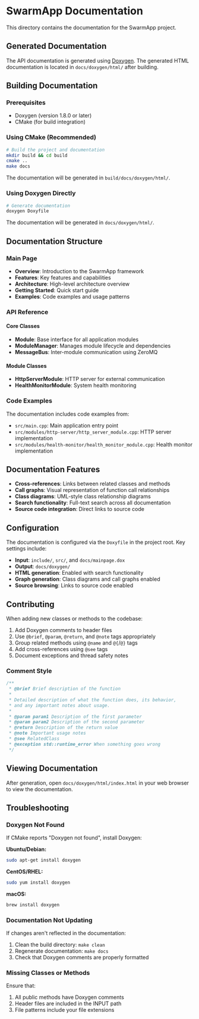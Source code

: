 # SwarmApp Documentation

This directory contains the documentation for the SwarmApp project.

## Generated Documentation

The API documentation is generated using [Doxygen](https://www.doxygen.nl/). The generated HTML documentation is located in `docs/doxygen/html/` after building.

## Building Documentation

### Prerequisites

- Doxygen (version 1.8.0 or later)
- CMake (for build integration)

### Using CMake (Recommended)

```bash
# Build the project and documentation
mkdir build && cd build
cmake ..
make docs
```

The documentation will be generated in `build/docs/doxygen/html/`.

### Using Doxygen Directly

```bash
# Generate documentation
doxygen Doxyfile
```

The documentation will be generated in `docs/doxygen/html/`.

## Documentation Structure

### Main Page
- **Overview**: Introduction to the SwarmApp framework
- **Features**: Key features and capabilities
- **Architecture**: High-level architecture overview
- **Getting Started**: Quick start guide
- **Examples**: Code examples and usage patterns

### API Reference

#### Core Classes
- **Module**: Base interface for all application modules
- **ModuleManager**: Manages module lifecycle and dependencies
- **MessageBus**: Inter-module communication using ZeroMQ

#### Module Classes
- **HttpServerModule**: HTTP server for external communication
- **HealthMonitorModule**: System health monitoring

### Code Examples

The documentation includes code examples from:
- `src/main.cpp`: Main application entry point
- `src/modules/http-server/http_server_module.cpp`: HTTP server implementation
- `src/modules/health-monitor/health_monitor_module.cpp`: Health monitor implementation

## Documentation Features

- **Cross-references**: Links between related classes and methods
- **Call graphs**: Visual representation of function call relationships
- **Class diagrams**: UML-style class relationship diagrams
- **Search functionality**: Full-text search across all documentation
- **Source code integration**: Direct links to source code

## Configuration

The documentation is configured via the `Doxyfile` in the project root. Key settings include:

- **Input**: `include/`, `src/`, and `docs/mainpage.dox`
- **Output**: `docs/doxygen/`
- **HTML generation**: Enabled with search functionality
- **Graph generation**: Class diagrams and call graphs enabled
- **Source browsing**: Links to source code enabled

## Contributing

When adding new classes or methods to the codebase:

1. Add Doxygen comments to header files
2. Use `@brief`, `@param`, `@return`, and `@note` tags appropriately
3. Group related methods using `@name` and `@{`/`@}` tags
4. Add cross-references using `@see` tags
5. Document exceptions and thread safety notes

### Comment Style

```cpp
/**
 * @brief Brief description of the function
 * 
 * Detailed description of what the function does, its behavior,
 * and any important notes about usage.
 * 
 * @param param1 Description of the first parameter
 * @param param2 Description of the second parameter
 * @return Description of the return value
 * @note Important usage notes
 * @see RelatedClass
 * @exception std::runtime_error When something goes wrong
 */
```

## Viewing Documentation

After generation, open `docs/doxygen/html/index.html` in your web browser to view the documentation.

## Troubleshooting

### Doxygen Not Found
If CMake reports "Doxygen not found", install Doxygen:

**Ubuntu/Debian:**
```bash
sudo apt-get install doxygen
```

**CentOS/RHEL:**
```bash
sudo yum install doxygen
```

**macOS:**
```bash
brew install doxygen
```

### Documentation Not Updating
If changes aren't reflected in the documentation:

1. Clean the build directory: `make clean`
2. Regenerate documentation: `make docs`
3. Check that Doxygen comments are properly formatted

### Missing Classes or Methods
Ensure that:
1. All public methods have Doxygen comments
2. Header files are included in the INPUT path
3. File patterns include your file extensions

